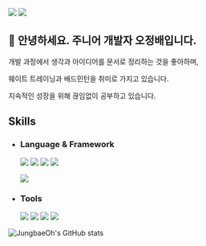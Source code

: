 
<a href="https://velog.io/@alexan1027/posts" target="_blank"><img src="https://img.shields.io/badge/velog-20C997?style=for-the-badge&logo=velog&logoColor=000000"/></a>  <a href="https://melted-barber-67a.notion.site/f0681a3f928346a58a068c3833759924?v=8122134f768f489b9f47ccf1db436e8e&pvs=4" target="_blank"><img src="https://img.shields.io/badge/notion-000000?style=for-the-badge&logo=notion&logoColor=ffffff"/></a>

## 🙌 안녕하세요. 주니어 개발자 오정배입니다. 

개발 과정에서 생각과 아이디어를 문서로 정리하는 것을 좋아하며,

웨이트 트레이닝과 배드민턴을 취미로 가지고 있습니다.

지속적인 성장을 위해 끊임없이 공부하고 있습니다.

## Skills
- ### Language & Framework
  <img src="https://img.shields.io/badge/python-3776AB?style=for-the-badge&logo=python&logoColor=000000"/>  <img src="https://img.shields.io/badge/javascript-F7DF1E?style=for-the-badge&logo=javascript&logoColor=000000"/>  <img src="https://img.shields.io/badge/html5-E34F26?style=for-the-badge&logo=html5&logoColor=000000"/>  <img src="https://img.shields.io/badge/css3-1572B6?style=for-the-badge&logo=css3&logoColor=000000"/>

  <img src="https://img.shields.io/badge/django-092E20?style=for-the-badge&logo=django&logoColor=000000"/>

- ### Tools
  <img src="https://img.shields.io/badge/github-181717?style=for-the-badge&logo=github&logoColor=000000"/>  <img src="https://img.shields.io/badge/notion-000000?style=for-the-badge&logo=notion&logoColor=ffffff"/>  <img src="https://img.shields.io/badge/figma-FAC8E3?style=for-the-badge&logo=figma&logoColor=000000"/>  <img src="https://img.shields.io/badge/git-F05032?style=for-the-badge&logo=git&logoColor=000000"/>

![JungbaeOh's GitHub stats](https://github-readme-stats.vercel.app/api?username=Alexmint001&show_icons=true&theme=tokyonight)


